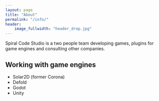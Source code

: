 ```yaml
---
layout: page
title: "About"
permalink: "/info/"
header:
    image_fullwidth: "header_drop.jpg"
---
```

Spiral Code Studio is a two people team developing games, plugins for game engines and consulting other companies.


## Working with game engines

* Solar2D (former Corona)
* Defold
* Godot
* Unity
